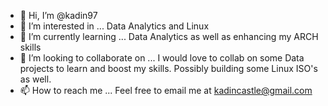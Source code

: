 - 👋 Hi, I’m @kadin97
- 👀 I’m interested in ... Data Analytics and Linux
- 🌱 I’m currently learning ... Data Analytics as well as enhancing my ARCH skills
- 💞️ I’m looking to collaborate on ... I would love to collab on some Data projects to learn and boost my skills. Possibly building some Linux ISO's as well.
- 📫 How to reach me ... Feel free to email me at kadincastle@gmail.com

<!---
kadin97/kadin97 is a ✨ special ✨ repository because its `README.md` (this file) appears on your GitHub profile.
You can click the Preview link to take a look at your changes.
--->
